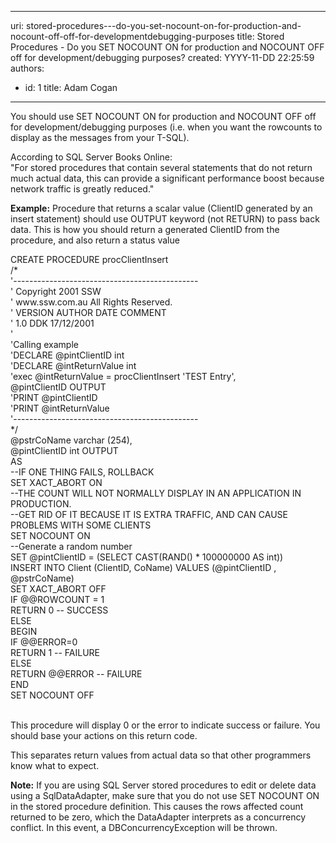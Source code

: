 

---
uri: stored-procedures---do-you-set-nocount-on-for-production-and-nocount-off-off-for-developmentdebugging-purposes
title: Stored Procedures - Do you SET NOCOUNT ON for production and NOCOUNT OFF off for development/debugging purposes?
created: YYYY-11-DD 22:25:59
authors:
  - id: 1
    title: Adam Cogan
---




<span class='intro'> <p class="ssw15-rteElement-P">​You should use SET NOCOUNT ON for production and NOCOUNT OFF off for development/debugging purposes (i.e. when you want the rowcounts to display as the messages from your T-SQL).​​<br></p> </span>

<p>According to SQL Server Books Online&#58;<br>&quot;For stored procedures that contain several statements that do not return much actual data, this can provide a significant performance boost because network traffic is greatly reduced.&quot;</p><p><b>Example&#58;</b> Procedure that returns a scalar value (ClientID generated by an insert statement) should use OUTPUT keyword (not RETURN) to pass back data. This is how you should return a generated ClientID from the procedure, and also return a status value</p><p class="ssw15-rteElement-CodeArea">CREATE PROCEDURE procClientInsert<br>/*<br>'---------------------------------------------- <br>' Copyright 2001 SSW <br>' www.ssw.com.au All Rights Reserved.<br>' VERSION AUTHOR DATE COMMENT <br>' 1.0 DDK 17/12/2001 <br>'<br>'Calling example<br>'DECLARE @pintClientID int<br>'DECLARE @intReturnValue int<br>'exec @intReturnValue = procClientInsert 'TEST Entry', <br>@pintClientID OUTPUT<br>'PRINT @pintClientID<br>'PRINT @intReturnValue<br>'---------------------------------------------- <br>*/<br>@pstrCoName varchar (254),<br>@pintClientID int OUTPUT<br>AS<br>--IF ONE THING FAILS, ROLLBACK<br>SET XACT_ABORT ON<br>--THE COUNT WILL NOT NORMALLY DISPLAY IN AN APPLICATION IN PRODUCTION. <br>--GET RID OF IT BECAUSE IT IS EXTRA TRAFFIC, AND CAN CAUSE <br>PROBLEMS WITH SOME CLIENTS<br>SET NOCOUNT ON<br>--Generate a random number<br>SET @pintClientID = (SELECT CAST(RAND() * 100000000 AS int))<br>INSERT INTO Client (ClientID, CoName) VALUES (@pintClientID , <br>@pstrCoName)<br>SET XACT_ABORT OFF<br>IF @@ROWCOUNT = 1 <br> RETURN 0 -- SUCCESS<br>ELSE<br> BEGIN<br> IF @@ERROR=0 <br> RETURN 1 -- FAILURE <br> ELSE<br> RETURN @@ERROR -- FAILURE <br> END<br>SET NOCOUNT OFF</p><p><br>This procedure will display 0 or the error to indicate success or failure. You should base your actions on this return code.</p><p>This separates return values from actual data so that other programmers know what to expect.</p><p><b>Note&#58;</b>&#160;If you are using SQL Server stored procedures to edit or delete data using a SqlDataAdapter, make sure that you do not use SET NOCOUNT ON in the stored procedure definition. This causes the rows affected count returned to be zero, which the DataAdapter interprets as a concurrency conflict. In this event, a DBConcurrencyException will be thrown.​<br></p>


